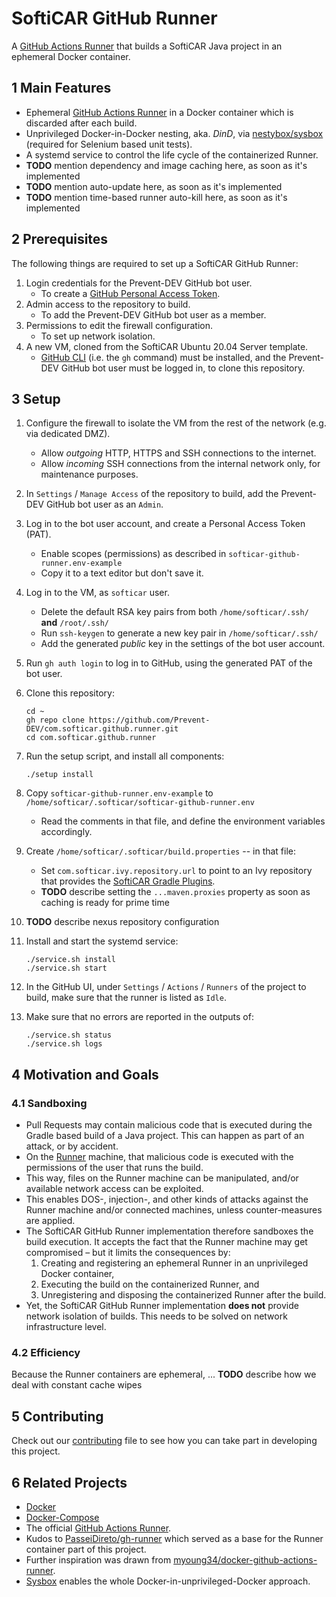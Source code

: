# SoftiCAR GitHub Runner

A [GitHub Actions Runner](https://github.com/actions/runner) that builds a SoftiCAR Java project in an ephemeral Docker container.

## 1 Main Features

- Ephemeral [GitHub Actions Runner](https://github.com/actions/runner) in a Docker container which is discarded after each build.
- Unprivileged Docker-in-Docker nesting, aka. _DinD_, via [nestybox/sysbox](https://github.com/nestybox/sysbox) (required for Selenium based unit tests).
- A systemd service to control the life cycle of the containerized Runner.
- **TODO** mention dependency and image caching here, as soon as it's implemented
- **TODO** mention auto-update here, as soon as it's implemented
- **TODO** mention time-based runner auto-kill here, as soon as it's implemented

## 2 Prerequisites

The following things are required to set up a SoftiCAR GitHub Runner:

1. Login credentials for the Prevent-DEV GitHub bot user.
   - To create a [GitHub Personal Access Token](https://docs.github.com/en/authentication/keeping-your-account-and-data-secure/creating-a-personal-access-token).
1. Admin access to the repository to build.
   - To add the Prevent-DEV GitHub bot user as a member.
1. Permissions to edit the firewall configuration.
   - To set up network isolation.
1. A new VM, cloned from the SoftiCAR Ubuntu 20.04 Server template.
   - [GitHub CLI](https://github.com/cli/cli) (i.e. the `gh` command) must be installed, and the Prevent-DEV GitHub bot user must be logged in, to clone this repository.

## 3 Setup

1. Configure the firewall to isolate the VM from the rest of the network (e.g. via dedicated DMZ).
   - Allow _outgoing_ HTTP, HTTPS and SSH connections to the internet.
   - Allow _incoming_ SSH connections from the internal network only, for maintenance purposes.
1. In `Settings` / `Manage Access` of the repository to build, add the Prevent-DEV GitHub bot user as an `Admin`.
1. Log in to the bot user account, and create a Personal Access Token (PAT).
   - Enable scopes (permissions) as described in `softicar-github-runner.env-example`
   - Copy it to a text editor but don't save it.
1. Log in to the VM, as `softicar` user.
   - Delete the default RSA key pairs from both `/home/softicar/.ssh/` **and** `/root/.ssh/`
   - Run `ssh-keygen` to generate a new key pair in `/home/softicar/.ssh/`
   - Add the generated _public_ key in the settings of the bot user account.
1. Run `gh auth login` to log in to GitHub, using the generated PAT of the bot user.
1. Clone this repository:

       cd ~
       gh repo clone https://github.com/Prevent-DEV/com.softicar.github.runner.git
       cd com.softicar.github.runner

1. Run the setup script, and install all components:

       ./setup install

1. Copy `softicar-github-runner.env-example` to `/home/softicar/.softicar/softicar-github-runner.env`
   - Read the comments in that file, and define the environment variables accordingly.
1. Create `/home/softicar/.softicar/build.properties` -- in that file:
   - Set `com.softicar.ivy.repository.url` to point to an Ivy repository that provides the [SoftiCAR Gradle Plugins](https://github.com/Prevent-DEV/com.softicar.gradle.plugins).
   - **TODO** describe setting the `...maven.proxies` property as soon as caching is ready for prime time
1. **TODO** describe nexus repository configuration
1. Install and start the systemd service:

       ./service.sh install
       ./service.sh start

1. In the GitHub UI, under `Settings` / `Actions` / `Runners` of the project to build, make sure that the runner is listed as `Idle`.
1. Make sure that no errors are reported in the outputs of:

       ./service.sh status
       ./service.sh logs

## 4 Motivation and Goals

### 4.1 Sandboxing

- Pull Requests may contain malicious code that is executed during the Gradle based build of a Java project. This can happen as part of an attack, or by accident.
- On the [Runner](https://github.com/actions/runner) machine, that malicious code is executed with the permissions of the user that runs the build.
- This way, files on the Runner machine can be manipulated, and/or available network access can be exploited.
- This enables DOS-, injection-, and other kinds of attacks against the Runner machine and/or connected machines, unless counter-measures are applied.
- The SoftiCAR GitHub Runner implementation therefore sandboxes the build execution. It accepts the fact that the Runner machine may get compromised – but it limits the consequences by:
  1. Creating and registering an ephemeral Runner in an unprivileged Docker container,
  1. Executing the build on the containerized Runner, and
  1. Unregistering and disposing the containerized Runner after the build.
- Yet, the SoftiCAR GitHub Runner implementation **does not** provide network isolation of builds. This needs to be solved on network infrastructure level.

### 4.2 Efficiency

Because the Runner containers are ephemeral, ... **TODO** describe how we deal with constant cache wipes

## 5 Contributing

Check out our [contributing](CONTRIBUTING.md) file to see how you can take part in developing this project.

## 6 Related Projects

- [Docker](https://docs.docker.com/engine/install/ubuntu/)
- [Docker-Compose](https://github.com/docker/compose/releases)
- The official [GitHub Actions Runner](https://github.com/actions/runner).
- Kudos to [PasseiDireto/gh-runner](https://github.com/PasseiDireto/gh-runner) which served as a base for the Runner container part of this project.
- Further inspiration was drawn from [myoung34/docker-github-actions-runner](https://github.com/myoung34/docker-github-actions-runner).
- [Sysbox](https://github.com/nestybox/sysbox) enables the whole Docker-in-unprivileged-Docker approach.
